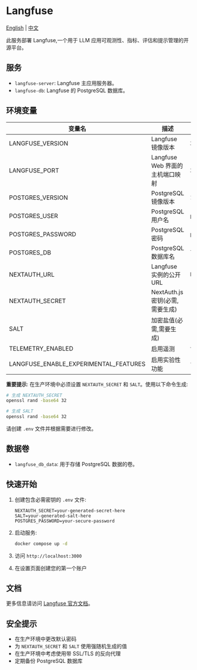 # Langfuse

[English](./README.md) | [中文](./README.zh.md)

此服务部署 Langfuse,一个用于 LLM 应用可观测性、指标、评估和提示管理的开源平台。

## 服务

- `langfuse-server`: Langfuse 主应用服务器。
- `langfuse-db`: Langfuse 的 PostgreSQL 数据库。

## 环境变量

| 变量名                                | 描述                            | 默认值                  |
| ------------------------------------- | ------------------------------- | ----------------------- |
| LANGFUSE_VERSION                      | Langfuse 镜像版本               | `3.115.0`               |
| LANGFUSE_PORT                         | Langfuse Web 界面的主机端口映射 | `3000`                  |
| POSTGRES_VERSION                      | PostgreSQL 镜像版本             | `17.2-alpine3.21`       |
| POSTGRES_USER                         | PostgreSQL 用户名               | `postgres`              |
| POSTGRES_PASSWORD                     | PostgreSQL 密码                 | `postgres`              |
| POSTGRES_DB                           | PostgreSQL 数据库名             | `langfuse`              |
| NEXTAUTH_URL                          | Langfuse 实例的公开 URL         | `http://localhost:3000` |
| NEXTAUTH_SECRET                       | NextAuth.js 密钥(必需,需要生成) | `""`                    |
| SALT                                  | 加密盐值(必需,需要生成)         | `""`                    |
| TELEMETRY_ENABLED                     | 启用遥测                        | `true`                  |
| LANGFUSE_ENABLE_EXPERIMENTAL_FEATURES | 启用实验性功能                  | `false`                 |

**重要提示**: 在生产环境中必须设置 `NEXTAUTH_SECRET` 和 `SALT`。使用以下命令生成:

```bash
# 生成 NEXTAUTH_SECRET
openssl rand -base64 32

# 生成 SALT
openssl rand -base64 32
```

请创建 `.env` 文件并根据需要进行修改。

## 数据卷

- `langfuse_db_data`: 用于存储 PostgreSQL 数据的卷。

## 快速开始

1. 创建包含必需密钥的 `.env` 文件:

   ```env
   NEXTAUTH_SECRET=your-generated-secret-here
   SALT=your-generated-salt-here
   POSTGRES_PASSWORD=your-secure-password
   ```

2. 启动服务:

   ```bash
   docker compose up -d
   ```

3. 访问 `http://localhost:3000`

4. 在设置页面创建您的第一个账户

## 文档

更多信息请访问 [Langfuse 官方文档](https://langfuse.com/docs)。

## 安全提示

- 在生产环境中更改默认密码
- 为 `NEXTAUTH_SECRET` 和 `SALT` 使用强随机生成的值
- 在生产环境中考虑使用带 SSL/TLS 的反向代理
- 定期备份 PostgreSQL 数据库
